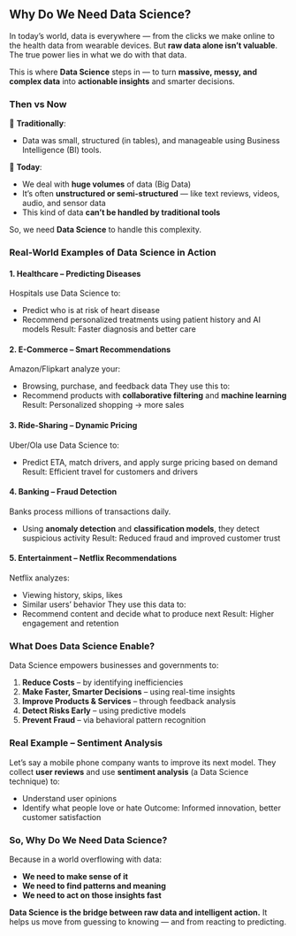 ## Why Do We Need Data Science?

In today’s world, data is everywhere — from the clicks we make online to the health data from wearable devices. But **raw data alone isn’t valuable**. The true power lies in what we do with that data.

This is where **Data Science** steps in — to turn **massive, messy, and complex data** into **actionable insights** and smarter decisions.

### Then vs Now

🔹 **Traditionally**:

* Data was small, structured (in tables), and manageable using Business Intelligence (BI) tools.

🔹 **Today**:

* We deal with **huge volumes** of data (Big Data)
* It’s often **unstructured or semi-structured** — like text reviews, videos, audio, and sensor data
* This kind of data **can’t be handled by traditional tools**

So, we need **Data Science** to handle this complexity.

### Real-World Examples of Data Science in Action

#### 1. **Healthcare – Predicting Diseases**

Hospitals use Data Science to:

* Predict who is at risk of heart disease
* Recommend personalized treatments using patient history and AI models
    Result: Faster diagnosis and better care

#### 2. **E-Commerce – Smart Recommendations**

Amazon/Flipkart analyze your:

* Browsing, purchase, and feedback data
  They use this to:
* Recommend products with **collaborative filtering** and **machine learning**
    Result: Personalized shopping → more sales

#### 3. **Ride-Sharing – Dynamic Pricing**

Uber/Ola use Data Science to:

* Predict ETA, match drivers, and apply surge pricing based on demand
    Result: Efficient travel for customers and drivers

#### 4. **Banking – Fraud Detection**

Banks process millions of transactions daily.

* Using **anomaly detection** and **classification models**, they detect suspicious activity
    Result: Reduced fraud and improved customer trust

#### 5. **Entertainment – Netflix Recommendations**

Netflix analyzes:

* Viewing history, skips, likes
* Similar users’ behavior
  They use this data to:
* Recommend content and decide what to produce next
    Result: Higher engagement and retention

###  What Does Data Science Enable?

Data Science empowers businesses and governments to:

1. **Reduce Costs** – by identifying inefficiencies
2. **Make Faster, Smarter Decisions** – using real-time insights
3. **Improve Products & Services** – through feedback analysis
4. **Detect Risks Early** – using predictive models
5. **Prevent Fraud** – via behavioral pattern recognition

### Real Example – Sentiment Analysis

Let’s say a mobile phone company wants to improve its next model.
They collect **user reviews** and use **sentiment analysis** (a Data Science technique) to:

* Understand user opinions
* Identify what people love or hate
   Outcome: Informed innovation, better customer satisfaction

###  So, Why Do We Need Data Science?

Because in a world overflowing with data:

* **We need to make sense of it**
* **We need to find patterns and meaning**
* **We need to act on those insights fast**

**Data Science is the bridge between raw data and intelligent action.**
It helps us move from guessing to knowing — and from reacting to predicting.

